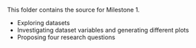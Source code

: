 This folder contains the source for Milestone 1.

* Exploring datasets
* Investigating dataset variables and generating different plots
* Proposing four research questions 
